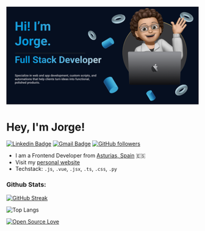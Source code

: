 [![Jorge Rangel](https://github.com/JorgeRan/JorgeRan/blob/main/img/banner.png)](https://jorgeran.github.io/Personal-Website/)

# Hey, I'm Jorge!

[![Linkedin Badge](https://img.shields.io/badge/-C%C3%A9sar%20Álvarez%20Llaneza-blue?style=social&logo=Linkedin&logoColor=blue&link=https://www.linkedin.com/in/jorgerangel-t)](https://www.linkedin.com/in/jorgerangel-t)
[![Gmail Badge](https://img.shields.io/badge/-cesaralvrzll-c14438?style=social&logo=Gmail&logoColor=red&link=mailto:jorge.rangeldelatejera@gmail.com)](mailto:jorge.rangeldelatejera@gmail.com)
[![GitHub followers](https://img.shields.io/github/followers/JorgeRan?label=Follow&style=social)](https://github.com/JorgeRan) 

<!--
 Thank you for visiting m README.md file here check this video out: https://www.youtube.com/watch?v=0ZGbIKd0XrM 
-->

* I am a Frontend Developer from [Asturias, Spain](https://www.youtube.com/watch?v=g4dUHEkAL4M&ab_channel=TurismoAsturias) 🇪🇸
* Visit my [personal website](https://jorgeran.github.io/Personal-Website/) 
* Techstack: `.js`, `.vue`, `.jsx`, `.ts`, `.css`, `.py` 


### Github Stats:
[![GitHub Streak](https://github-readme-streak-stats.herokuapp.com?user=JorgeRan&theme=dracula)](https://git.io/streak-stats)


![Top Langs](https://github-readme-stats.vercel.app/api/top-langs/?username=JorgeRan&layout=compact)

[![Open Source Love](https://badges.frapsoft.com/os/v1/open-source.svg?v=102)](https://github.com/ellerbrock/open-source-badge/)
<!--
**JorgeRan/Jorgeran** is a ✨ _special_ ✨ repository because its `README.md` (this file) appears on your GitHub profile.

Here are some ideas to get you started:

- 🔭 I’m currently working on ...
- 🌱 I’m currently learning ...
- 👯 I’m looking to collaborate on ...
- 🤔 I’m looking for help with ...
- 💬 Ask me about ...
- 📫 How to reach me: ...
- 😄 Pronouns: ...
- ⚡ Fun fact: ...
-->
